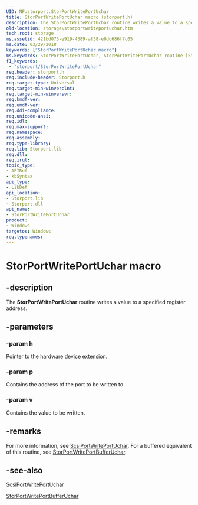 ```yaml
---
UID: NF:storport.StorPortWritePortUchar
title: StorPortWritePortUchar macro (storport.h)
description: The StorPortWritePortUchar routine writes a value to a specified register address.
old-location: storage\storportwriteportuchar.htm
tech.root: storage
ms.assetid: 421bd075-e919-4389-af38-e0dd686f7c05
ms.date: 03/29/2018
keywords: ["StorPortWritePortUchar macro"]
ms.keywords: StorPortWritePortUchar, StorPortWritePortUchar routine [Storage Devices], storage.storportwriteportuchar, storport/StorPortWritePortUchar, storprt_602c6d78-179c-4eaa-8131-ec2be13b2050.xml
f1_keywords:
 - "storport/StorPortWritePortUchar"
req.header: storport.h
req.include-header: Storport.h
req.target-type: Universal
req.target-min-winverclnt: 
req.target-min-winversvr: 
req.kmdf-ver: 
req.umdf-ver: 
req.ddi-compliance: 
req.unicode-ansi: 
req.idl: 
req.max-support: 
req.namespace: 
req.assembly: 
req.type-library: 
req.lib: Storport.lib
req.dll: 
req.irql: 
topic_type:
- APIRef
- kbSyntax
api_type:
- LibDef
api_location:
- Storport.lib
- Storport.dll
api_name:
- StorPortWritePortUchar
product:
- Windows
targetos: Windows
req.typenames: 
---
```


# StorPortWritePortUchar macro


## -description


The <b>StorPortWritePortUchar</b> routine writes a value to a specified register address. 


## -parameters




### -param h

<p>Pointer to the hardware device extension.</p>


### -param p

<p>Contains the address of the port to be written to. </p>


### -param v

<p>Contains the value to be written. </p>






## -remarks



For more information, see <a href="https://docs.microsoft.com/windows-hardware/drivers/ddi/srb/nf-srb-scsiportwriteportuchar">ScsiPortWritePortUchar</a>. For a buffered equivalent of this routine, see <a href="https://docs.microsoft.com/windows-hardware/drivers/ddi/storport/nf-storport-storportwriteportbufferuchar">StorPortWritePortBufferUchar</a>. 




## -see-also




<a href="https://docs.microsoft.com/windows-hardware/drivers/ddi/srb/nf-srb-scsiportwriteportuchar">ScsiPortWritePortUchar</a>



<a href="https://docs.microsoft.com/windows-hardware/drivers/ddi/storport/nf-storport-storportwriteportbufferuchar">StorPortWritePortBufferUchar</a>
 

 

